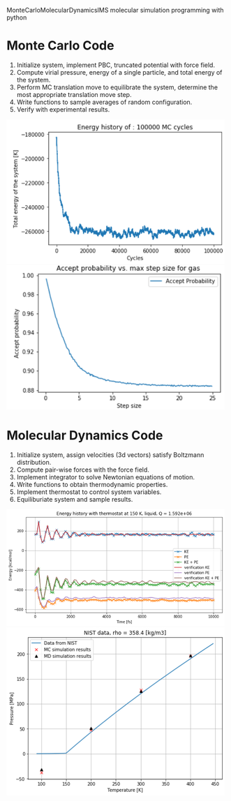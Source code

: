 MonteCarloMolecularDynamicsIMS
molecular simulation programming with python
# Monte Carlo Code
1. Initialize system, implement PBC, truncated potential with force field.
2. Compute virial pressure, energy of a single particle, and total energy of the system.
3. Perform MC translation move to equilibrate the system, determine the most appropriate translation move step.
4. Write functions to sample averages of random configuration.
5. Verify with experimental results.

<img src="https://raw.githubusercontent.com/YuchenZhu/MonteCarloMolecularDynamicsIMS/master/img/MC_cycles.png" width=500>
<img src="https://raw.githubusercontent.com/YuchenZhu/MonteCarloMolecularDynamicsIMS/master/img/accProb.png" width=500>

# Molecular Dynamics Code
1. Initialize system, assign velocities (3d vectors) satisfy Boltzmann distribution.
2. Compute pair-wise forces with the force field.
3. Implement integrator to solve Newtonian equations of motion. 
4. Write functions to obtain thermodynamic properties.
5. Implement thermostat to control system variables.
6. Equiliburiate system and sample results.


<img src="https://raw.githubusercontent.com/YuchenZhu/MonteCarloMolecularDynamicsIMS/master/img/mdEq.png" width=500>
<img src="https://raw.githubusercontent.com/YuchenZhu/MonteCarloMolecularDynamicsIMS/master/img/res.png" width=500>
